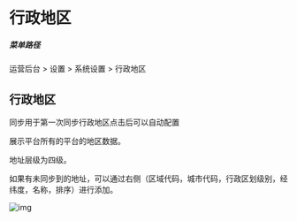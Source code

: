 # 行政地区

##### 菜单路径

运营后台 > 设置 > 系统设置 > 行政地区

## 行政地区

同步用于第一次同步行政地区点击后可以自动配置

展示平台所有的平台的地区数据。

地址层级为四级。

如果有未同步到的地址，可以通过右侧（区域代码，城市代码，行政区划级别，经纬度，名称，排序）进行添加。

![img](https://docs.pickmall.cn/help/images/%E8%A1%8C%E6%94%BF%E5%9C%B0%E5%8C%BA.png)